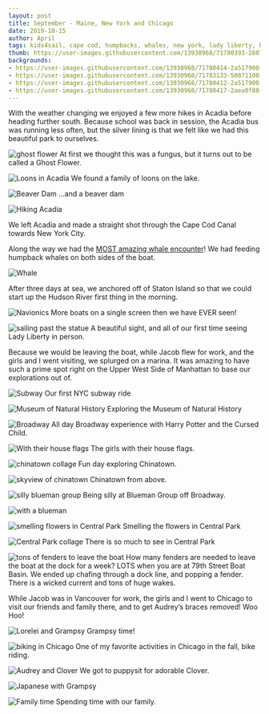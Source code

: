 ```yaml
---
layout: post
title: September - Maine, New York and Chicago
date: 2019-10-15
author: April
tags: kids4sail, cape cod, humpbacks, whales, new york, lady liberty, broadway, off broadway, illinois, grampsy
thumb: https://user-images.githubusercontent.com/13930968/71780393-2887b580-2f90-11ea-8ddf-1f9396332b67.jpeg
backgrounds:
- https://user-images.githubusercontent.com/13930968/71780414-2a517900-2f90-11ea-93ad-c039f10312bd.jpeg
- https://user-images.githubusercontent.com/13930968/71783133-50871100-2fb0-11ea-860d-ac2bfd7c358d.jpeg
- https://user-images.githubusercontent.com/13930968/71780412-2a517900-2f90-11ea-8c9d-22ee679baed5.jpeg
- https://user-images.githubusercontent.com/13930968/71780417-2aea0f80-2f90-11ea-9670-f08ae580076c.jpeg
---
```


With the weather changing we enjoyed a few more hikes in Acadia before  heading further south. Because school was back in session, the Acadia bus was running less often, but the silver lining is that we felt like we had this beautiful park to ourselves.

![ghost flower](https://user-images.githubusercontent.com/13930968/71783134-50871100-2fb0-11ea-9c88-2ceabcd9315b.jpeg)
At first we thought this was a fungus, but it turns out to be called a Ghost Flower. 

![Loons in Acadia](https://user-images.githubusercontent.com/13930968/71780395-2887b580-2f90-11ea-9c3f-b3e83e620d43.jpeg)
We found a family of loons on the lake. 

![Beaver Dam](https://user-images.githubusercontent.com/13930968/71780396-2887b580-2f90-11ea-9d53-f4f3a6517374.jpeg)
...and a beaver dam

![Hiking Acadia](https://user-images.githubusercontent.com/13930968/71780397-29204c00-2f90-11ea-8252-34f35e700184.jpeg)

We left Acadia and made a straight shot through the Cape Cod Canal towards New York City. 

Along the way we had the [MOST amazing whale encounter](https://youtu.be/U8zEv9GZHd0)! We had feeding humpback whales on both sides of the boat. 

![Whale](https://user-images.githubusercontent.com/13930968/71780393-2887b580-2f90-11ea-8ddf-1f9396332b67.jpeg)

After three days at sea, we anchored off of Staton Island so that we could start up the Hudson River first thing in the morning. 

![Navionics](https://user-images.githubusercontent.com/13930968/71780392-2887b580-2f90-11ea-86f9-cacb1eafd545.jpeg)
More boats on a single screen then we have EVER seen! 

![sailing past the statue](https://user-images.githubusercontent.com/13930968/71783133-50871100-2fb0-11ea-860d-ac2bfd7c358d.jpeg)
A beautiful sight, and all of our first time seeing Lady Liberty in person. 

Because we would be leaving the boat, while Jacob flew for work, and the girls and I went visiting, we splurged on a marina. It was amazing to have such a prime spot right on the Upper West Side of Manhattan to base our explorations out of. 

![Subway](https://user-images.githubusercontent.com/13930968/71780399-29204c00-2f90-11ea-9396-e5b4c4abbfc3.jpeg)
Our first NYC subway ride

![Museum of Natural History](https://user-images.githubusercontent.com/13930968/71780401-29204c00-2f90-11ea-8387-1a9b1abf607f.jpeg)
Exploring the Museum of Natural History

![Broadway](https://user-images.githubusercontent.com/13930968/71780402-29204c00-2f90-11ea-8000-f42532cac399.jpeg)
All day Broadway experience with Harry Potter and the Cursed Child. 

![With their house flags](https://user-images.githubusercontent.com/13930968/71780403-29204c00-2f90-11ea-8daa-64ed23443c74.jpeg)
The girls with their house flags. 

![chinatown collage](https://user-images.githubusercontent.com/13930968/71783148-862bfa00-2fb0-11ea-901b-7aa2c3bfc49c.jpeg)
Fun day exploring Chinatown. 

![skyview of chinatown](https://user-images.githubusercontent.com/13930968/71780411-2a517900-2f90-11ea-9fbf-fccd2b9f636d.jpeg)
Chinatown from above. 

![silly blueman group](https://user-images.githubusercontent.com/13930968/71780412-2a517900-2f90-11ea-8c9d-22ee679baed5.jpeg)
Being silly at Blueman Group off Broadway. 

![with a blueman](https://user-images.githubusercontent.com/13930968/71780413-2a517900-2f90-11ea-8107-323cf3c02ad9.jpeg)

![smelling flowers in Central Park](https://user-images.githubusercontent.com/13930968/71780415-2a517900-2f90-11ea-819b-e284985d45c1.jpeg)
Smelling the flowers in Central Park

![Central Park collage](https://user-images.githubusercontent.com/13930968/71780423-2b82a600-2f90-11ea-8b92-03caf9e5cbcb.jpeg)
There is so much to see in Central Park

![tons of fenders to leave the boat](https://user-images.githubusercontent.com/13930968/71780418-2aea0f80-2f90-11ea-823a-47e41bfdb173.jpeg)
How many fenders are needed to leave the boat at the dock for a week? LOTS when you are at 79th Street Boat Basin. We ended up chafing through a dock line, and popping a fender. There is a wicked current and tons of huge wakes. 

While Jacob was in Vancouver for work, the girls and I went to Chicago to visit our friends and family there, and to get Audrey’s braces removed! Woo Hoo! 

![Lorelei and Grampsy](https://user-images.githubusercontent.com/13930968/71780416-2a517900-2f90-11ea-9f5f-e670f6252d3c.jpeg)
Grampsy time! 

![biking in Chicago](https://user-images.githubusercontent.com/13930968/71780419-2aea0f80-2f90-11ea-81af-f1304ab063e1.jpeg)
One of my favorite activities in Chicago in the fall, bike riding. 

![Audrey and Clover](https://user-images.githubusercontent.com/13930968/71780420-2aea0f80-2f90-11ea-92fd-c4d9c43d2b1f.jpeg)
We got to puppysit for adorable Clover.

![Japanese with Grampsy](https://user-images.githubusercontent.com/13930968/71780421-2aea0f80-2f90-11ea-87e4-450ae05b3d61.jpeg)

![Family time](https://user-images.githubusercontent.com/13930968/71780422-2b82a600-2f90-11ea-9a88-89892892521f.jpeg)
Spending time with our family. 
